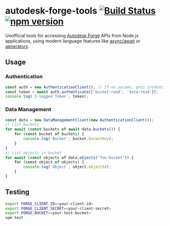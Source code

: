 # autodesk-forge-tools [![Build Status](https://travis-ci.org/petrbroz/autodesk-forge-tools.svg?branch=master)](https://travis-ci.org/petrbroz/autodesk-forge-tools) [![npm version](https://badge.fury.io/js/autodesk-forge-tools.svg)](https://badge.fury.io/js/autodesk-forge-tools)

Unofficial tools for accessing [Autodesk Forge](https://developer.autodesk.com/) APIs
from Node.js applications, using modern language features like
[async/await](https://developer.mozilla.org/en-US/docs/Web/JavaScript/Reference/Statements/async_function)
or [generators](https://developer.mozilla.org/en-US/docs/Web/JavaScript/Reference/Statements/function*).

## Usage

### Authentication

```js
const auth = new AuthenticationClient(); // If no params, gets credentials from env. vars FORGE_CLIENT_ID and FORGE_CLIENT_SECRET
const token = await auth.authenticate(['bucket:read', 'data:read']);
console.log('2-legged Token', token);
```

### Data Management

```js
const data = new DataManagementClient(new AuthenticationClient());
// List buckets
for await (const buckets of await data.buckets()) {
    for (const bucket of buckets) {
        console.log('Bucket', bucket.bucketKey);
    }
}
// List objects in bucket
for await (const objects of data.objects("foo-bucket")) {
    for (const object of objects) {
        console.log('Object', object.objectId);
    }
}
```

## Testing

```bash
export FORGE_CLIENT_ID=<your-client-id>
export FORGE_CLIENT_SECRET=<your-client-secret>
export FORGE_BUCKET=<your-test-bucket>
npm test
```